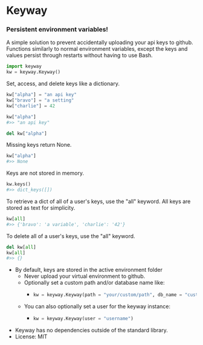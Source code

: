 # Keyway
### Persistent environment variables!
A simple solution to prevent accidentally uploading your api keys to github. Functions similarly to normal environment variables, except the keys and values persist through restarts without having to use Bash.

```python
import keyway
kw = keyway.Keyway()
```

Set, access, and delete keys like a dictionary.
```python
kw["alpha"] = "an api key"
kw["bravo"] = "a setting"
kw["charlie"] = 42

kw["alpha"]
#>> "an api key"

del kw["alpha"]
```

Missing keys return None.
```python
kw["alpha"]
#>> None
```

Keys are not stored in memory.
```python
kw.keys()
#>> dict_keys([])
```

To retrieve a dict of all of a user's keys, use the "all" keyword. All keys are stored as text for simplicity.
```python
kw[all]
#>> {'bravo': 'a variable', 'charlie': '42'}
```

To delete all of a user's keys, use the "all" keyword.
```python
del kw[all]
kw[all]
#>> {}
```

* By default, keys are stored in the active environment folder
  * Never upload your virtual environment to github. 
  * Optionally set a custom path and/or database name like:
    * ``` python
      kw = keyway.Keyway(path = "your/custom/path", db_name = "custom_name")
      ```
  * You can also optionally set a user for the keyway instance: 
    * ```python
      kw = keyway.Keyway(user = "username")
      ```
* Keyway has no dependencies outside of the standard library. 
* License: MIT
